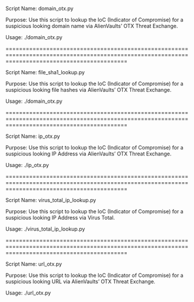 Script Name: domain_otx.py

Purpose: Use this script to lookup the IoC (Indicator of Compromise) for a suspicious looking domain name via AlienVaults’ OTX Threat Exchange.

Usage: ./domain_otx.py

================================================================================================================================================

Script Name: file_sha1_lookup.py

Purpose: Use this script to lookup the IoC (Indicator of Compromise) for a suspicious looking file hashes via AlienVaults’ OTX Threat Exchange.

Usage: ./domain_otx.py

================================================================================================================================================

Script Name: ip_otx.py

Purpose: Use this script to lookup the IoC (Indicator of Compromise) for a suspicious looking IP Address via AlienVaults’ OTX Threat Exchange.

Usage: ./ip_otx.py

================================================================================================================================================

Script Name: virus_total_ip_lookup.py

Purpose: Use this script to lookup the IoC (Indicator of Compromise) for a suspicious looking IP Address via Virus Total.

Usage: ./virus_total_ip_lookup.py

================================================================================================================================================

Script Name: url_otx.py

Purpose: Use this script to lookup the IoC (Indicator of Compromise) for a suspicious looking URL via AlienVaults’ OTX Threat Exchange.

Usage: ./url_otx.py
